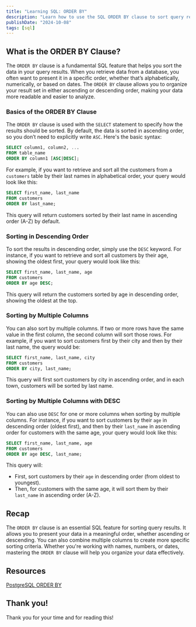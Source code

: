 ```yaml
---
title: "Learning SQL: ORDER BY"
description: "Learn how to use the SQL ORDER BY clause to sort query results by one or multiple columns in ascending or descending order with clear examples."
publishDate: "2024-10-08"
tags: [sql]
---
```


## What is the ORDER BY Clause?

The `ORDER BY` clause is a fundamental SQL feature that helps you sort the data in your query results. When you retrieve data from a database, you often want to present it in a specific order, whether that’s alphabetically, numerically, or based on dates. The `ORDER BY` clause allows you to organize your result set in either ascending or descending order, making your data more readable and easier to analyze.

### **Basics of the ORDER BY Clause**

The `ORDER BY` clause is used with the `SELECT` statement to specify how the results should be sorted. By default, the data is sorted in ascending order, so you don’t need to explicitly write `ASC`. Here's the basic syntax:

```sql
SELECT column1, column2, ...
FROM table_name
ORDER BY column1 [ASC|DESC];
```

For example, if you want to retrieve and sort all the customers from a `customers` table by their last names in alphabetical order, your query would look like this:

```sql
SELECT first_name, last_name
FROM customers
ORDER BY last_name;
```

This query will return customers sorted by their last name in ascending order (A-Z) by default.

### **Sorting in Descending Order**

To sort the results in descending order, simply use the `DESC` keyword. For instance, if you want to retrieve and sort all customers by their age, showing the oldest first, your query would look like this:

```sql
SELECT first_name, last_name, age
FROM customers
ORDER BY age DESC;
```

This query will return the customers sorted by age in descending order, showing the oldest at the top.

### **Sorting by Multiple Columns**

You can also sort by multiple columns. If two or more rows have the same value in the first column, the second column will sort those rows. For example, if you want to sort customers first by their city and then by their last name, the query would be:

```sql
SELECT first_name, last_name, city
FROM customers
ORDER BY city, last_name;
```

This query will first sort customers by city in ascending order, and in each town, customers will be sorted by last name.

### **Sorting by Multiple Columns with DESC**

You can also use `DESC` for one or more columns when sorting by multiple columns. For instance, if you want to sort customers by their `age` in descending order (oldest first), and then by their `last_name` in ascending order for customers with the same age, your query would look like this:

```sql
SELECT first_name, last_name, age
FROM customers
ORDER BY age DESC, last_name;
```

This query will:

- First, sort customers by their `age` in descending order (from oldest to youngest).
- Then, for customers with the same age, it will sort them by their `last_name` in ascending order (A-Z).

## Recap

The `ORDER BY` clause is an essential SQL feature for sorting query results. It allows you to present your data in a meaningful order, whether ascending or descending. You can also combine multiple columns to create more specific sorting criteria. Whether you're working with names, numbers, or dates, mastering the `ORDER BY` clause will help you organize your data effectively.

## Resources

[PostgreSQL ORDER BY](https://www.postgresqltutorial.com/postgresql-tutorial/postgresql-order-by/)

## Thank you!

Thank you for your time and for reading this!